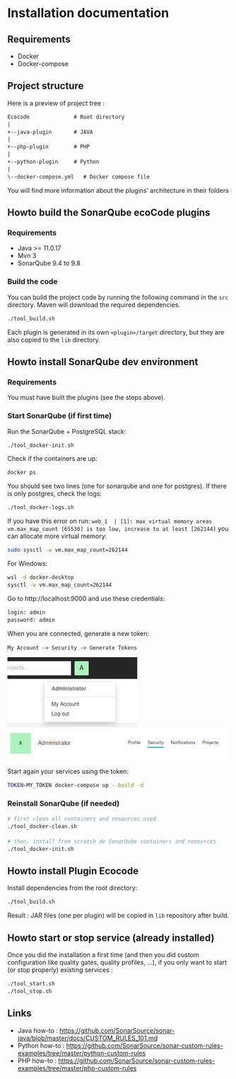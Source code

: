 Installation documentation
==========================

Requirements
------------

- Docker
- Docker-compose

Project structure
-----------------

Here is a preview of project tree :

```txt
Ecocode              # Root directory
|
+--java-plugin       # JAVA
|
+--php-plugin        # PHP
|
+--python-plugin     # Python
|
\--docker-compose.yml   # Docker compose file
```

You will find more information about the plugins’ architecture in their folders

Howto build the SonarQube ecoCode plugins
-----------------------------------------

### Requirements

- Java >= 11.0.17
- Mvn 3
- SonarQube 9.4 to 9.8

### Build the code

You can build the project code by running the following command in the `src` directory.
Maven will download the required dependencies.

```sh
./tool_build.sh
```

Each plugin is generated in its own `<plugin>/target` directory, but they are also copied to the `lib` directory.

Howto install SonarQube dev environment
---------------------------------------

### Requirements

You must have built the plugins (see the steps above).

### Start SonarQube (if first time)

Run the SonarQube + PostgreSQL stack:

```sh
./tool_docker-init.sh
```

Check if the containers are up:

```sh
docker ps
```

You should see two lines (one for sonarqube and one for postgres).
If there is only postgres, check the logs:

```sh
./tool_docker-logs.sh
```

If you have this error on run:
`web_1  | [1]: max virtual memory areas vm.max_map_count [65530] is too low, increase to at least [262144]`
you can allocate more virtual memory:

```sh
sudo sysctl -w vm.max_map_count=262144
```

For Windows:

```sh
wsl -d docker-desktop
sysctl -w vm.max_map_count=262144
```

Go to http://localhost:9000 and use these credentials:

```txt
login: admin
password: admin
```

When you are connected, generate a new token:

`My Account -> Security -> Generate Tokens`

![img.png](docs/resources/img.png)
![img_1.png](docs/resources/img_1.png)

Start again your services using the token:

```sh
TOKEN=MY_TOKEN docker-compose up --build -d
```

### Reinstall SonarQube (if needed)

```sh
# first clean all containers and resources used
./tool_docker-clean.sh

# then, install from scratch de SonarQube containers and resources
./tool_docker-init.sh
```

Howto install Plugin Ecocode
----------------------------

Install dependencies from the root directory:

```sh
./tool_build.sh
```

Result : JAR files (one per plugin) will be copied in `lib` repository after build.

Howto start or stop service (already installed)
-----------------------------------------------

Once you did the installation a first time (and then you did custom configuration like quality gates, quality profiles, ...),
if you only want to start (or stop properly) existing services :

```sh
./tool_start.sh
./tool_stop.sh
```

Links
-----

- Java how-to : https://github.com/SonarSource/sonar-java/blob/master/docs/CUSTOM_RULES_101.md
- Python how-to : https://github.com/SonarSource/sonar-custom-rules-examples/tree/master/python-custom-rules
- PHP how-to : https://github.com/SonarSource/sonar-custom-rules-examples/tree/master/php-custom-rules
